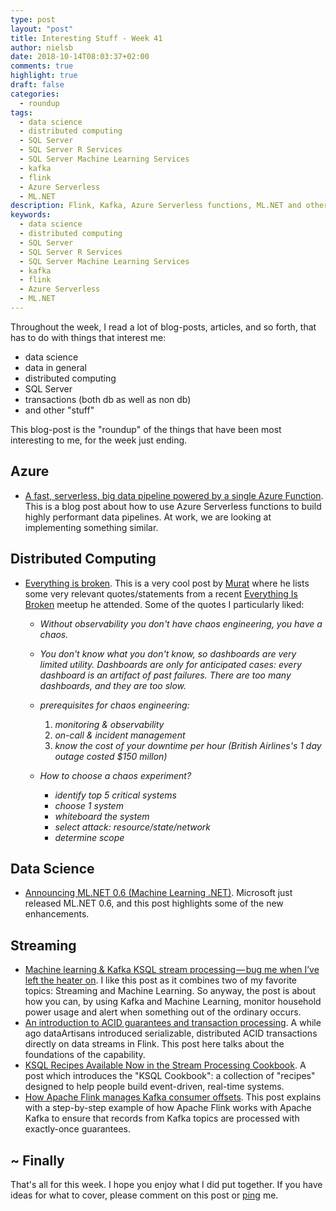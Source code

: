 ```yaml
---
type: post
layout: "post"
title: Interesting Stuff - Week 41
author: nielsb
date: 2018-10-14T08:03:37+02:00
comments: true
highlight: true
draft: false
categories:
  - roundup
tags:
  - data science
  - distributed computing
  - SQL Server
  - SQL Server R Services
  - SQL Server Machine Learning Services
  - kafka
  - flink
  - Azure Serverless
  - ML.NET
description: Flink, Kafka, Azure Serverless functions, ML.NET and other interesting topics!
keywords:
  - data science
  - distributed computing
  - SQL Server
  - SQL Server R Services
  - SQL Server Machine Learning Services
  - kafka
  - flink
  - Azure Serverless
  - ML.NET   
---
```


Throughout the week, I read a lot of blog-posts, articles, and so forth, that has to do with things that interest me:

* data science
* data in general
* distributed computing
* SQL Server
* transactions (both db as well as non db)
* and other "stuff"

This blog-post is the "roundup" of the things that have been most interesting to me, for the week just ending.

<!--more-->

## Azure

* [A fast, serverless, big data pipeline powered by a single Azure Function][1]. This is a blog post about how to use Azure Serverless functions to build highly performant data pipelines. At work, we are looking at implementing something similar.

## Distributed Computing

* [Everything is broken][2]. This is a very cool post by [Murat][murba] where he lists some very relevant quotes/statements from a recent [Everything Is Broken][3] meetup he attended. Some of the quotes I particularly liked:

    * *Without observability you don't have chaos engineering, you have a chaos.*
    * *You don't know what you don't know, so dashboards are very limited utility. Dashboards are only for anticipated cases: every dashboard is an artifact of past failures. There are too many dashboards, and they are too slow.*
    * *prerequisites for chaos engineering:*
        
        1. *monitoring & observability*
        2. *on-call & incident management*
        3. *know the cost of your downtime per hour (British Airlines's 1 day outage costed $150 millon)*
    * *How to choose a chaos experiment?*
        
        * *identify top 5 critical systems*
        * *choose 1 system*
        * *whiteboard the system*
        * *select attack: resource/state/network*
        * *determine scope*

## Data Science

* [Announcing ML.NET 0.6 (Machine Learning .NET)][4]. Microsoft just released ML.NET 0.6, and this post highlights some of the new enhancements.

## Streaming

* [Machine learning & Kafka KSQL stream processing — bug me when I’ve left the heater on][5]. I like this post as it combines two of my favorite topics: Streaming and Machine Learning. So anyway, the post is about how you can, by using Kafka and Machine Learning, monitor household power usage and alert when something out of the ordinary occurs.
* [An introduction to ACID guarantees and transaction processing][6]. A while ago dataArtisans introduced serializable, distributed ACID transactions directly on data streams in Flink. This post here talks about the foundations of the capability.
* [KSQL Recipes Available Now in the Stream Processing Cookbook][7]. A post which introduces the "KSQL Cookbook": a collection of "recipes" designed to help people build event-driven, real-time systems. 
* [How Apache Flink manages Kafka consumer offsets][8]. This post explains with a step-by-step example of how Apache Flink works with Apache Kafka to ensure that records from Kafka topics are processed with exactly-once guarantees.

## ~ Finally

That's all for this week. I hope you enjoy what I did put together. If you have ideas for what to cover, please comment on this post or [ping][ma] me.

[ma]: mailto:niels.it.berglund@gmail.com
[mp]: https://blog.acolyer.org
[iq]: https://www.infoq.com/
[ew]: http://sqlonice.com/
[re]: http://blog.revolutionanalytics.com
[sqsk]: https://www.sqlskills.com
[mdaveyblog]: https://mdavey.wordpress.com/
[charlblog]: https://charlla.com/

[jovpop]: https://twitter.com/JovanPop_MSFT
[bobw]: https://twitter.com/bobwardms
[revod]: https://twitter.com/revodavid
[lonny]: https://twitter.com/sqL_handLe
[ewtw]: https://twitter.com/sqlOnIce
[buckw]: https://twitter.com/BuckWoodyMSFT
[mattw]: https://twitter.com/matthewwarren
[murba]: https://twitter.com/muratdemirbas
[daveda]: https://twitter.com/davidthecoder
[adcol]: https://twitter.com/adriancolyer
[jesrod]: https://twitter.com/jrdothoughts
[tomaz]: https://twitter.com/tomaz_tsql
[dataart]: https://twitter.com/dataartisans
[luis]: https://twitter.com/luis_de_sousa
[benstop]: https://twitter.com/benstopford
[conflu]: https://twitter.com/confluentinc
[tylert]: https://twitter.com/tyler_treat
[andrewng]: https://twitter.com/AndrewYNg
[lawr]: https://twitter.com/bytezn
[jue]: https://twitter.com/b0rk
[yan]: https://twitter.com/theburningmonk
[danny]: https://twitter.com/g9yuayon
[rmoff]: https://twitter.com/rmoff
[ryansw]: https://twitter.com/ryanswanstrom
[pabloc]: https://twitter.com/pabloc_ds
[mklep]: https://twitter.com/martinkl
[mdavey]: https://twitter.com/matt_davey
[jboner]: https://twitter.com/jboner
[joeduff]: https://twitter.com/funcOfJoe
[charl]: https://twitter.com/charllamprecht
[dbricks]: https://twitter.com/databricks
[adsit]: https://twitter.com/SitnikAdam
[vicky]: https://twitter.com/vickyharp

[1]: https://azure.microsoft.com/en-us/blog/a-fast-serverless-big-data-pipeline-powered-by-a-single-azure-function/
[2]: https://muratbuffalo.blogspot.com/2018/10/everything-is-broken.html
[3]: https://www.meetup.com/Everything-Is-Broken/events/251899676/
[4]: https://blogs.msdn.microsoft.com/dotnet/2018/10/08/announcing-ml-net-0-6-machine-learning-net/
[5]: https://medium.com/@simon.aubury/machine-learning-kafka-ksql-stream-processing-bug-me-when-ive-left-the-heater-on-bd47540cd1e8
[6]: https://data-artisans.com/blog/an-introduction-to-acid-guarantees-and-transaction-processing
[7]: https://www.confluent.io/blog/ksql-recipes-available-now-stream-processing-cookbook
[8]: https://data-artisans.com/blog/how-apache-flink-manages-kafka-consumer-offsets
